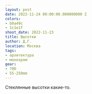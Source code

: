```yaml
---
layout: post
date: 2022-11-24 00:00:00.000000000 Z
colors:
- b0a49c
- 1c1e1f
shoot_date: 2022-11-23
title: Высотки
author: Д.Г.
location: Москва
tags:
- архитектура
- монохром
gear:
- 70D
- 55-250mm
---
```

Стеклянные высотки какие-то.

